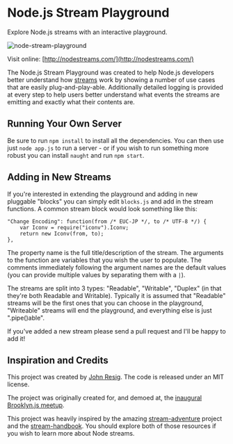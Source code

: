 Node.js Stream Playground
============

Explore Node.js streams with an interactive playground.

![node-stream-playground](http://ejohn.org/files/node-stream-playground.500.jpg)

Visit online: [http://nodestreams.com/](http://nodestreams.com/)

The Node.js Stream Playground was created to help Node.js developers better understand how [streams](http://nodejs.org/api/stream.html) work by showing a number of use cases that are easily plug-and-play-able. Additionally detailed logging is provided at every step to help users better understand what events the streams are emitting and exactly what their contents are.

Running Your Own Server
-----------------------

Be sure to run `npm install` to install all the dependencies. You can then use just `node app.js` to run a server - or if you wish to run something more robust you can install `naught` and run `npm start`.

Adding in New Streams
---------------------

If you're interested in extending the playground and adding in new pluggable "blocks" you can simply edit `blocks.js` and add in the stream functions. A common stream block would look something like this:

	"Change Encoding": function(from /* EUC-JP */, to /* UTF-8 */) {
	    var Iconv = require("iconv").Iconv;
	    return new Iconv(from, to);
	},

The property name is the full title/description of the stream. The arguments to the function are variables that you wish the user to populate. The comments immediately following the argument names are the default values (you can provide multiple values by separating them with a `|`).

The streams are split into 3 types: "Readable", "Writable", "Duplex" (in that they're both Readable and Writable). Typically it is assumed that "Readable" streams will be the first ones that you can choose in the playground, "Writeable" streams will end the playground, and everything else is just ".pipe()able".

If you've added a new stream please send a pull request and I'll be happy to add it!

Inspiration and Credits
-----------------------

This project was created by [John Resig](http://ejohn.org/). The code is released under an MIT license.

The project was originally created for, and demoed at, the [inaugural Brooklyn.js meetup](http://brooklynjs.com/).

This project was heavily inspired by the amazing [stream-adventure](https://github.com/substack/stream-adventure) project and the [stream-handbook](https://github.com/substack/stream-handbook). You should explore both of those resources if you wish to learn more about Node streams.